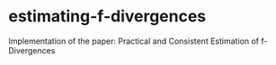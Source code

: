 # estimating-f-divergences
Implementation of the paper: Practical and Consistent Estimation of f-Divergences
